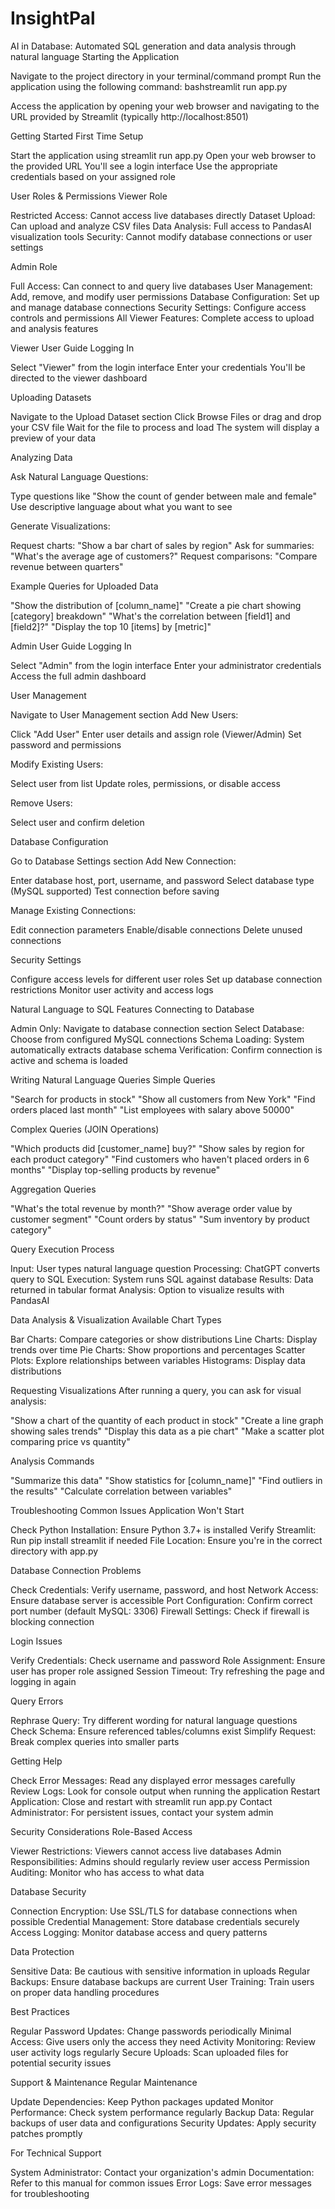 # InsightPal
AI in Database: Automated SQL generation and data analysis through natural language
Starting the Application

Navigate to the project directory in your terminal/command prompt
Run the application using the following command:
bashstreamlit run app.py

Access the application by opening your web browser and navigating to the URL provided by Streamlit (typically http://localhost:8501)


Getting Started
First Time Setup

Start the application using streamlit run app.py
Open your web browser to the provided URL
You'll see a login interface
Use the appropriate credentials based on your assigned role


User Roles & Permissions
Viewer Role

Restricted Access: Cannot access live databases directly
Dataset Upload: Can upload and analyze CSV files
Data Analysis: Full access to PandasAI visualization tools
Security: Cannot modify database connections or user settings

Admin Role

Full Access: Can connect to and query live databases
User Management: Add, remove, and modify user permissions
Database Configuration: Set up and manage database connections
Security Settings: Configure access controls and permissions
All Viewer Features: Complete access to upload and analysis features


Viewer User Guide
Logging In

Select "Viewer" from the login interface
Enter your credentials
You'll be directed to the viewer dashboard

Uploading Datasets

Navigate to the Upload Dataset section
Click Browse Files or drag and drop your CSV file
Wait for the file to process and load
The system will display a preview of your data

Analyzing Data

Ask Natural Language Questions:

Type questions like "Show the count of gender between male and female"
Use descriptive language about what you want to see


Generate Visualizations:

Request charts: "Show a bar chart of sales by region"
Ask for summaries: "What's the average age of customers?"
Request comparisons: "Compare revenue between quarters"



Example Queries for Uploaded Data

"Show the distribution of [column_name]"
"Create a pie chart showing [category] breakdown"
"What's the correlation between [field1] and [field2]?"
"Display the top 10 [items] by [metric]"


Admin User Guide
Logging In

Select "Admin" from the login interface
Enter your administrator credentials
Access the full admin dashboard

User Management

Navigate to User Management section
Add New Users:

Click "Add User"
Enter user details and assign role (Viewer/Admin)
Set password and permissions


Modify Existing Users:

Select user from list
Update roles, permissions, or disable access


Remove Users:

Select user and confirm deletion



Database Configuration

Go to Database Settings section
Add New Connection:

Enter database host, port, username, and password
Select database type (MySQL supported)
Test connection before saving


Manage Existing Connections:

Edit connection parameters
Enable/disable connections
Delete unused connections



Security Settings

Configure access levels for different user roles
Set up database connection restrictions
Monitor user activity and access logs


Natural Language to SQL Features
Connecting to Database

Admin Only: Navigate to database connection section
Select Database: Choose from configured MySQL connections
Schema Loading: System automatically extracts database schema
Verification: Confirm connection is active and schema is loaded

Writing Natural Language Queries
Simple Queries

"Search for products in stock"
"Show all customers from New York"
"Find orders placed last month"
"List employees with salary above 50000"

Complex Queries (JOIN Operations)

"Which products did [customer_name] buy?"
"Show sales by region for each product category"
"Find customers who haven't placed orders in 6 months"
"Display top-selling products by revenue"

Aggregation Queries

"What's the total revenue by month?"
"Show average order value by customer segment"
"Count orders by status"
"Sum inventory by product category"

Query Execution Process

Input: User types natural language question
Processing: ChatGPT converts query to SQL
Execution: System runs SQL against database
Results: Data returned in tabular format
Analysis: Option to visualize results with PandasAI


Data Analysis & Visualization
Available Chart Types

Bar Charts: Compare categories or show distributions
Line Charts: Display trends over time
Pie Charts: Show proportions and percentages
Scatter Plots: Explore relationships between variables
Histograms: Display data distributions

Requesting Visualizations
After running a query, you can ask for visual analysis:

"Show a chart of the quantity of each product in stock"
"Create a line graph showing sales trends"
"Display this data as a pie chart"
"Make a scatter plot comparing price vs quantity"

Analysis Commands

"Summarize this data"
"Show statistics for [column_name]"
"Find outliers in the results"
"Calculate correlation between variables"


Troubleshooting
Common Issues
Application Won't Start

Check Python Installation: Ensure Python 3.7+ is installed
Verify Streamlit: Run pip install streamlit if needed
File Location: Ensure you're in the correct directory with app.py

Database Connection Problems

Check Credentials: Verify username, password, and host
Network Access: Ensure database server is accessible
Port Configuration: Confirm correct port number (default MySQL: 3306)
Firewall Settings: Check if firewall is blocking connection

Login Issues

Verify Credentials: Check username and password
Role Assignment: Ensure user has proper role assigned
Session Timeout: Try refreshing the page and logging in again

Query Errors

Rephrase Query: Try different wording for natural language questions
Check Schema: Ensure referenced tables/columns exist
Simplify Request: Break complex queries into smaller parts

Getting Help

Check Error Messages: Read any displayed error messages carefully
Review Logs: Look for console output when running the application
Restart Application: Close and restart with streamlit run app.py
Contact Administrator: For persistent issues, contact your system admin


Security Considerations
Role-Based Access

Viewer Restrictions: Viewers cannot access live databases
Admin Responsibilities: Admins should regularly review user access
Permission Auditing: Monitor who has access to what data

Database Security

Connection Encryption: Use SSL/TLS for database connections when possible
Credential Management: Store database credentials securely
Access Logging: Monitor database access and query patterns

Data Protection

Sensitive Data: Be cautious with sensitive information in uploads
Regular Backups: Ensure database backups are current
User Training: Train users on proper data handling procedures

Best Practices

Regular Password Updates: Change passwords periodically
Minimal Access: Give users only the access they need
Activity Monitoring: Review user activity logs regularly
Secure Uploads: Scan uploaded files for potential security issues


Support & Maintenance
Regular Maintenance

Update Dependencies: Keep Python packages updated
Monitor Performance: Check system performance regularly
Backup Data: Regular backups of user data and configurations
Security Updates: Apply security patches promptly

For Technical Support

System Administrator: Contact your organization's admin
Documentation: Refer to this manual for common issues
Error Logs: Save error messages for troubleshooting
